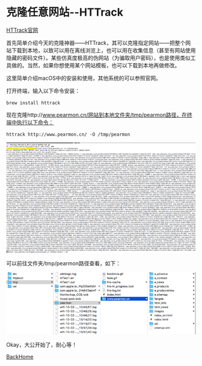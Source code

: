 # 克隆任意网站--HTTrack

[HTTrack官网](http://www.httrack.com/page/2/en/index.html)

首先简单介绍今天的克隆神器——HTTrack，其可以克隆指定网站——把整个网站下载到本地，以致可以用在离线浏览上，也可以用在收集信息（甚至有网站使用隐藏的密码文件）。某些仿真度极高的伪网站（为骗取用户密码），也是使用类似工具做的。当然，如果你想使用某个网站模板，也可以下载到本地再做修改。

这里简单介绍macOS中的安装和使用，其他系统的可以参照官网。

打开终端，输入以下命令安装：

```
brew install httrack
```

现在克隆http://www.pearmon.cn/网站到本地文件夹/tmp/pearmon路径，在终端中执行以下命令：

```
httrack http://www.pearmon.cn/ -O /tmp/pearmon
```

![2](HTTrack/2.png)

可以前往文件夹/tmp/pearmon路径查看，如下：

![1](HTTrack/1.png)

Okay，大公开始了，耐心等！



[BackHome](http://robinshare.github.io/)